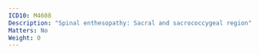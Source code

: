 ```yaml
---
ICD10: M4608
Description: "Spinal enthesopathy: Sacral and sacrococcygeal region"
Matters: No
Weight: 0
---
```

